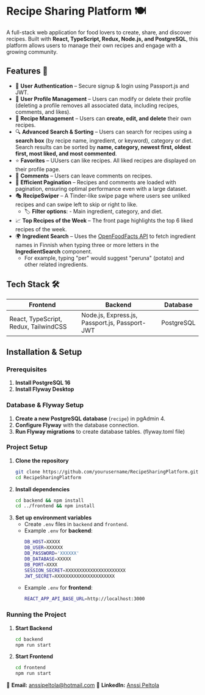 # Recipe Sharing Platform 🍽️

A full-stack web application for food lovers to create, share, and discover recipes. Built with **React, TypeScript, Redux, Node.js, and PostgreSQL**, this platform allows users to manage their own recipes and engage with a growing community.

## Features 🚀
- 🔐 **User Authentication** – Secure signup & login using Passport.js and JWT.
- 👤 **User Profile Management** – Users can modify or delete their profile (deleting a profile removes all associated data, including recipes, comments, and likes).
- 📌 **Recipe Management** – Users can **create, edit, and delete** their own recipes.
- 🔍 **Advanced Search & Sorting** – Users can search for recipes using a **search box** (by recipe name, ingredient, or keyword), category or diet. Search results can be sorted by **name, category, newest first, oldest first, most liked, and most commented**.
- ⭐ **Favorites** – UUsers can like recipes. All liked recipes are displayed on their profile page.
- 📝 **Comments** – Users can leave comments on recipes. 
- 📜 **Efficient Pagination** – Recipes and comments are loaded with pagination, ensuring optimal performance even with a large dataset.
- 🎭 **RecipeSwiper** – A Tinder-like swipe page where users see unliked recipes and can swipe left to skip or right to like.
  - 🏷️ **Filter options**: - Main ingredient, category, and diet.
- 📈 **Top Recipes of the Week** – The front page highlights the top 6 liked recipes of the week.
- 🌍 **Ingredient Search** – Uses the [OpenFoodFacts API](https://world.openfoodfacts.org/data/taxonomies/ingredients.json) to fetch ingredient names in Finnish when typing three or more letters in the **IngredientSearch** component.
  - For example, typing "per" would suggest "peruna" (potato) and other related ingredients.

## Tech Stack 🛠️
| **Frontend** | **Backend** | **Database** |
|-------------|------------|-------------|
| React, TypeScript, Redux, TailwindCSS | Node.js, Express.js, Passport.js, Passport-JWT| PostgreSQL |

## Installation & Setup
### Prerequisites
1. **Install PostgreSQL 16**
2. **Install Flyway Desktop**

### Database & Flyway Setup
1. **Create a new PostgreSQL database** (`recipe`) in pgAdmin 4.
2. **Configure Flyway** with the database connection.
3. **Run Flyway migrations** to create database tables. (flyway.toml file)

### Project Setup
1. **Clone the repository**
   ```sh
   git clone https://github.com/yourusername/RecipeSharingPlatform.git
   cd RecipeSharingPlatform
   ```
2. **Install dependencies**
   ```sh
   cd backend && npm install
   cd ../frontend && npm install
   ```
3. **Set up environment variables**
   - Create `.env` files in `backend` and `frontend`.
   - Example `.env` for **backend**:
     ```sh
     DB_HOST=XXXXX
     DB_USER=XXXXXX
     DB_PASSWORD='XXXXXX'
     DB_DATABASE=XXXXX
     DB_PORT=XXXX
     SESSION_SECRET=XXXXXXXXXXXXXXXXXXXXXX
     JWT_SECRET=XXXXXXXXXXXXXXXXXXXXXX
     ```
   - Example `.env` for **frontend**:
     ```sh
     REACT_APP_API_BASE_URL=http://localhost:3000
     ```

### Running the Project
1. **Start Backend**
   ```sh
   cd backend
   npm run start
   ```
2. **Start Frontend**
   ```sh
   cd frontend
   npm run start
   ```


📧 **Email:** anssipeltola@hotmail.com
💼 **LinkedIn:** [Anssi Peltola](https://www.linkedin.com/in/anssi-peltola-363255107/)
